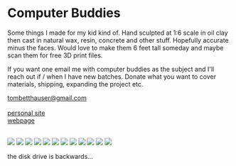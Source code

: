 # Computer Buddies
<body>
  <body>
    <section id="intro-section">
      <p>Some things I made for my kid kind of. Hand sculpted at 1:6 scale in oil clay then cast in natural wax, resin, concrete and other stuff. Hopefully accurate minus the faces. Would love to make them 6 feet tall someday and maybe scan them for free 3D print files.</p>
      <p>If you want one email me with computer buddies as the subject and I'll reach out if / when I have new batches. Donate what you want to cover materials, shipping, expanding the project etc.</p>
    <p>
      <!-- <p style="text-decoration: underline;">tombetthauser@gmail.com</p> -->
      <a href="#hello">tombetthauser@gmail.com</a><br><br>
      <a href="http://tombetthauser.com">personal site</a><br>
      <a href="https://tombetthauser.github.io/computerbuddies/">webpage</a>
    </p>
    <br>
    </section>
    <section>
      <img src="./assets/images/34.jpg">
      <img src="./assets/images/33.jpg">
      <img src="./assets/images/32.jpg">
      <img src="./assets/images/BettHauser-6.jpg"> <!-- steve top concrete -->
      <img src="./assets/images/BettHauser-12.jpg"> <!-- steve front resin -->
      <img src="./assets/images/BettHauser-20.jpg"> <!-- don medium angle resin -->
      <img src="./assets/images/35.jpg">
      <!-- don low angle concrete -->
      <!-- don top concrete -->
      <img src="./assets/images/BettHauser-17.jpg"> 
      <img src="./assets/images/BettHauser-10.jpg"> <!-- steve medium angle concrete -->
      <img src="./assets/images/36.jpg">
      <!-- <img src="./assets/images/BettHauser-18.jpg">  -->
      <img src="./assets/images/BettHauser-2.jpg"> <!-- bob top concrete -->
      <!-- bob front resin -->
      <img src="./assets/images/BettHauser-23.jpg"> 
      <p>the disk drive is backwards...</p>
      <!-- <img src="./assets/images/BettHauser-1.jpg"> bob medium angle concrete -->
      <!-- <img src="./assets/images/BettHauser-22.jpg"> bob medium angle resin -->
      <!-- <img src="./assets/images/BettHauser-3.jpg"> -->
      <!-- <img src="./assets/images/BettHauser-21.jpg"> -->
    </section>
  </body>
</body>
</html>
